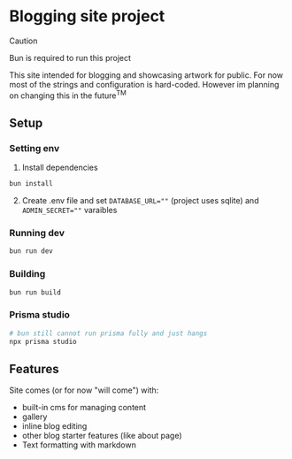 # Blogging site project

> [!CAUTION]
> Bun is required to run this project

This site intended for blogging and showcasing artwork for public. For now most of the strings and configuration is hard-coded. However im planning on changing this in the future<sup>TM</sup>

## Setup

### Setting env

1. Install dependencies

```bash
bun install
```

2. Create .env file and set `DATABASE_URL=""` (project uses sqlite) and `ADMIN_SECRET=""` varaibles

### Running dev

```bash
bun run dev
```

### Building

```bash
bun run build
```

### Prisma studio

```bash
# bun still cannot run prisma fully and just hangs
npx prisma studio
```

## Features

Site comes (or for now "will come") with:

- built-in cms for managing content
- gallery
- inline blog editing
- other blog starter features (like about page)
- Text formatting with markdown
